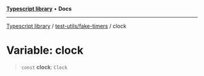 [**Typescript library**](../../../index.md) • **Docs**

***

[Typescript library](../../../modules.md) / [test-utils/fake-timers](../index.md) / clock

# Variable: clock

> `const` **clock**: `Clock`
